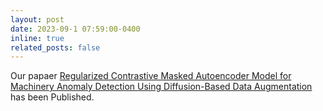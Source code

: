```yaml
---
layout: post
date: 2023-09-1 07:59:00-0400
inline: true
related_posts: false
---
```


<!-- A simple inline announcement with Markdown emoji! :sparkles: :smile: -->

Our papaer [Regularized Contrastive Masked Autoencoder Model for Machinery Anomaly Detection Using Diffusion-Based Data Augmentation](https://www.mdpi.com/1999-4893/16/9/431) has been Published.
